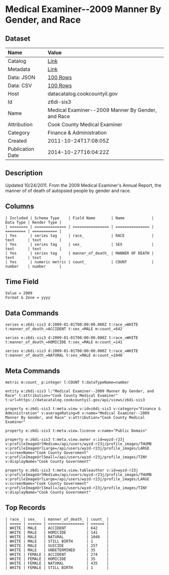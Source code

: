 # Medical Examiner--2009 Manner By Gender, and Race

## Dataset

| Name | Value |
| :--- | :---- |
| Catalog | [Link](https://catalog.data.gov/dataset/medical-examiner-2009-manner-by-gender-and-race-fe0a7) |
| Metadata | [Link](https://datacatalog.cookcountyil.gov/api/views/z6di-sis3) |
| Data: JSON | [100 Rows](https://datacatalog.cookcountyil.gov/api/views/z6di-sis3/rows.json?max_rows=100) |
| Data: CSV | [100 Rows](https://datacatalog.cookcountyil.gov/api/views/z6di-sis3/rows.csv?max_rows=100) |
| Host | datacatalog.cookcountyil.gov |
| Id | z6di-sis3 |
| Name | Medical Examiner--2009 Manner By Gender, and Race |
| Attribution | Cook County Medical Examiner |
| Category | Finance & Administration |
| Created | 2011-10-24T17:08:05Z |
| Publication Date | 2014-10-27T16:04:22Z |

## Description

Updated 10/24/2011. From the 2009 Medical Examiner's Annual Report, the manner of of death of autopsied people by gender and race.

## Columns

```ls
| Included | Schema Type    | Field Name       | Name            | Data Type | Render Type |
| ======== | ============== | ================ | =============== | ========= | =========== |
| Yes      | series tag     | race_            | RACE            | text      | text        |
| Yes      | series tag     | sex_             | SEX             | text      | text        |
| Yes      | series tag     | manner_of_death_ | MANNER OF DEATH | text      | text        |
| Yes      | numeric metric | count_           | COUNT           | number    | number      |
```

## Time Field

```ls
Value = 2009
Format & Zone = yyyy
```

## Data Commands

```ls
series e:z6di-sis3 d:2009-01-01T00:00:00.000Z t:race_=WHITE t:manner_of_death_=ACCIDENT t:sex_=MALE m:count_=642

series e:z6di-sis3 d:2009-01-01T00:00:00.000Z t:race_=WHITE t:manner_of_death_=HOMICIDE t:sex_=MALE m:count_=141

series e:z6di-sis3 d:2009-01-01T00:00:00.000Z t:race_=WHITE t:manner_of_death_=NATURAL t:sex_=MALE m:count_=1040
```

## Meta Commands

```ls
metric m:count_ p:integer l:COUNT t:dataTypeName=number

entity e:z6di-sis3 l:"Medical Examiner--2009 Manner By Gender, and Race" t:attribution="Cook County Medical Examiner" t:url=https://datacatalog.cookcountyil.gov/api/views/z6di-sis3

property e:z6di-sis3 t:meta.view v:id=z6di-sis3 v:category="Finance & Administration" v:averageRating=0 v:name="Medical Examiner--2009 Manner By Gender, and Race" v:attribution="Cook County Medical Examiner"

property e:z6di-sis3 t:meta.view.license v:name="Public Domain"

property e:z6di-sis3 t:meta.view.owner v:id=wyzd-r23j v:profileImageUrlMedium=/api/users/wyzd-r23j/profile_images/THUMB v:profileImageUrlLarge=/api/users/wyzd-r23j/profile_images/LARGE v:screenName="Cook County Government" v:profileImageUrlSmall=/api/users/wyzd-r23j/profile_images/TINY v:displayName="Cook County Government"

property e:z6di-sis3 t:meta.view.tableauthor v:id=wyzd-r23j v:profileImageUrlMedium=/api/users/wyzd-r23j/profile_images/THUMB v:profileImageUrlLarge=/api/users/wyzd-r23j/profile_images/LARGE v:screenName="Cook County Government" v:profileImageUrlSmall=/api/users/wyzd-r23j/profile_images/TINY v:displayName="Cook County Government"
```

## Top Records

```ls
| race_ | sex_   | manner_of_death_ | count_ | 
| ===== | ====== | ================ | ====== | 
| WHITE | MALE   | ACCIDENT         | 642    | 
| WHITE | MALE   | HOMICIDE         | 141    | 
| WHITE | MALE   | NATURAL          | 1040   | 
| WHITE | MALE   | STILL BIRTH      | 1      | 
| WHITE | MALE   | SUICIDE          | 257    | 
| WHITE | MALE   | UNDETERMINED     | 35     | 
| WHITE | FEMALE | ACCIDENT         | 274    | 
| WHITE | FEMALE | HOMICIDE         | 35     | 
| WHITE | FEMALE | NATURAL          | 435    | 
| WHITE | FEMALE | STILL BIRTH      | 1      | 
```